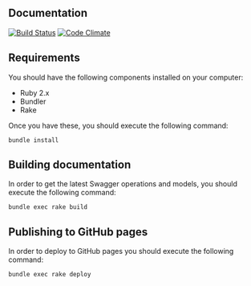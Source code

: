 Documentation
-------------

[![Build Status](https://travis-ci.org/agco-fuse/documentation.svg?branch=master)](https://travis-ci.org/agco-fuse/documentation) [![Code Climate](https://codeclimate.com/github/agco-fuse/documentation/badges/gpa.svg)](https://codeclimate.com/github/agco-fuse/documentation)

## Requirements

You should have the following components installed on your computer:

- Ruby 2.x
- Bundler
- Rake

Once you have these, you should execute the following command:

```
bundle install
```

## Building documentation

In order to get the latest Swagger operations and models, you should execute the following command:

```
bundle exec rake build
```

## Publishing to GitHub pages

In order to deploy to GitHub pages you should execute the following command:

```
bundle exec rake deploy
```
